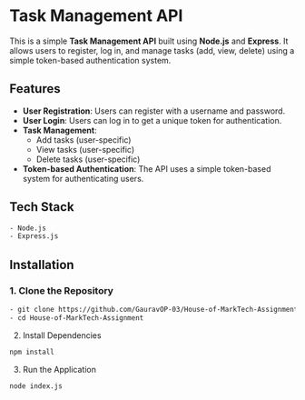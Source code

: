# Task Management API

This is a simple **Task Management API** built using **Node.js** and **Express**. It allows users to register, log in, and manage tasks (add, view, delete) using a simple token-based authentication system.

## Features
- **User Registration**: Users can register with a username and password.
- **User Login**: Users can log in to get a unique token for authentication.
- **Task Management**:
  - Add tasks (user-specific)
  - View tasks (user-specific)
  - Delete tasks (user-specific)
- **Token-based Authentication**: The API uses a simple token-based system for authenticating users.

## Tech Stack

```bash
- Node.js
- Express.js
```

## Installation

### 1. Clone the Repository
```bash
- git clone https://github.com/GauravOP-03/House-of-MarkTech-Assignment.git
- cd House-of-MarkTech-Assignment
```
2. Install Dependencies
```bash
npm install
```

3. Run the Application
```bash
node index.js
```

